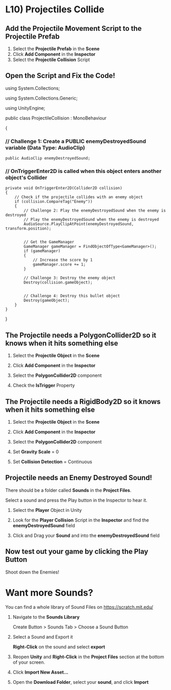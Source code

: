 # L10) Projectiles Collide

## Add the Projectile Movement Script to the Projectile Prefab

1. Select the **Projectile Prefab** in the **Scene**
2. Click **Add Component** in the **Inspector**
3. Select the **Projectile Collision** Script

## Open the Script and Fix the Code!

using System.Collections;

using System.Collections.Generic;

using UnityEngine;

public class ProjectileCollision : MonoBehaviour

{

### // Challenge 1: Create a PUBLIC enemyDestroyedSound variable (Data Type: AudioClip)

    public AudioClip enemyDestroyedSound;

### // OnTriggerEnter2D is called when this object enters another object's Collider
    private void OnTriggerEnter2D(Collider2D collision)
    {
        // Check if the projectile collides with an enemy object
        if (collision.CompareTag("Enemy"))
        {
            // Challenge 2: Play the enemyDestroyedSound when the enemy is destroyed
            // Play the enemyDestroyedSound when the enemy is destroyed
            AudioSource.PlayClipAtPoint(enemyDestroyedSound, transform.position);


            // Get the GameManager 
            GameManager gameManager = FindObjectOfType<GameManager>();
            if (gameManager)
            {
                // Increase the score by 1
                gameManager.score += 1;
            }

            // Challenge 3: Destroy the enemy object
            Destroy(collision.gameObject);


            // Challenge 4: Destroy this bullet object
            Destroy(gameObject);
        }
    }
}

## The Projectile needs a PolygonCollider2D so it knows when it hits something else

1. Select the **Projectile Object** in the **Scene**

2. Click **Add Component** in the **Inspector**
3. Select the **PolygonCollider2D** component
4. Check the **IsTrigger** Property

## The Projectile needs a RigidBody2D so it knows when it hits something else
1. Select the **Projectile Object** in the **Scene**

2. Click **Add Component** in the **Inspector**
3. Select the **PolygonCollider2D** component
4. Set **Gravity Scale** = 0
5. Set **Collision Detection** = Continuous

## Projectile needs an Enemy Destroyed Sound!

There should be a folder called **Sounds** in the **Project Files**.

Select a sound and press the Play button in the Inspector to hear it.

1) Select the **Player** Object in Unity

2) Look for the **Player Collision** Script in the **Inspector** and find the **enemyDestroyedSound** field
2) Click and Drag your **Sound** and into the **enemyDestroyedSound** field 

## Now test out your game by clicking the Play Button

Shoot down the Enemies!

# Want more Sounds?

You can find a whole library of Sound Files on https://scratch.mit.edu/

1) Navigate to the **Sounds Library**

    Create Button > Sounds Tab > Choose a Sound Button

2) Select a Sound and Export it
    
    **Right-Click** on the sound and select **export**

3) Reopen **Unity** and **Right-Click** in the **Project Files** section at the bottom of your screen.
4) Click **Import New Asset...**
5) Open the **Download Folder**, select your **sound**, and click **Import**